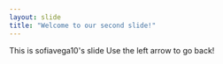 ```yaml
---
layout: slide
title: "Welcome to our second slide!"
---
```

This is sofiavega10's slide
Use the left arrow to go back!